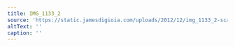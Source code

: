```yaml
---
title: IMG_1133_2
source: 'https://static.jamesdigioia.com/uploads/2012/12/img_1133_2-scaled.jpg'
altText: ''
caption: ''
---
```


